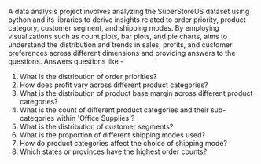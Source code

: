 A data analysis project involves analyzing the SuperStoreUS dataset using python and its libraries to derive insights related to order priority, product category, customer segment, and shipping modes.
By employing visualizations such as count plots, bar plots, and pie charts, aims to understand the distribution and trends in sales, profits, and customer preferences across different dimensions and providing answers to the questions. 
Answers questions like -
1) What is the distribution of order priorities?
2) How does profit vary across different product categories?
3) What is the distribution of product base margin across different product categories?
4) What is the count of different product categories and their sub-categories within 'Office Supplies'?
5) What is the distribution of customer segments?
6) What is the proportion of different shipping modes used?
7) How do product categories affect the choice of shipping mode?
8) Which states or provinces have the highest order counts?

